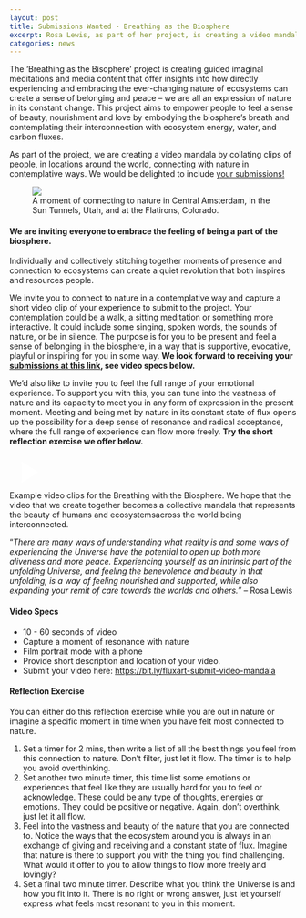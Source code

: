 ```yaml
---
layout: post
title: Submissions Wanted - Breathing as the Biosphere
excerpt: Rosa Lewis, as part of her project, is creating a video mandala by collating clips of people, in locations around the world, connecting with nature in contemplative ways. 
categories: news
---
```


<script>
// Initialize each video container separately
document.addEventListener('DOMContentLoaded', function() {
    document.querySelectorAll('.video-container').forEach(container => {
        const thumbnail = container.querySelector('.video-thumbnail');
        const videoIframe = container.querySelector('.video-iframe');
        
        thumbnail.addEventListener('click', function() {
            thumbnail.style.display = 'none';
            videoIframe.style.display = 'block';
            
            // Reload iframe to ensure video starts playing
            const iframe = videoIframe.querySelector('iframe');
            const src = iframe.src;
            iframe.src = src;
        });
    });
});
</script>


The ‘Breathing as the Bisophere’ project is creating guided imaginal meditations and media content that offer insights into how directly experiencing and embracing the ever-changing nature of ecosystems can create a sense of belonging and peace – we are all an expression of nature in its constant change. This project aims to empower people to feel a sense of beauty, nourishment and love by embodying the biosphere’s breath and contemplating their interconnection with ecosystem energy, water, and carbon fluxes. 

As part of the project, we are creating a video mandala by collating clips of people, in locations around the world, connecting with nature in contemplative ways. We would be delighted to include <a href = "https://bit.ly/fluxart-submit-video-mandala">your submissions!</a>

<figure>
  <img src="https://fluxnetart.github.io/images/nature_moment_1.png">
  <figcaption>A moment of connecting to nature in Central Amsterdam, in the Sun Tunnels, Utah, and at the Flatirons, Colorado. </figcaption>
</figure>

<h4>We are inviting everyone to embrace the feeling of being a part of the biosphere.</h4>

Individually and collectively stitching together moments of presence and connection to ecosystems can create a quiet revolution that both inspires and resources people. 

We invite you to connect to nature in a contemplative way and capture a short video clip of your experience to submit to the project. Your contemplation could be a walk, a sitting meditation or something more interactive. It could include some singing, spoken words, the sounds of nature, or be in silence. The purpose is for you to be present and feel a sense of belonging in the biosphere, in a way that is supportive, evocative, playful or inspiring for you in some way. <b>We look forward to receiving your <a href = "https://bit.ly/fluxart-submit-video-mandala">submissions at this link</a>, see video specs below.</b> 

We’d also like to invite you to feel the full range of your emotional experience. To support you with this, you can tune into the vastness of nature and its capacity to meet you in any form of expression in the present moment. Meeting and being met by nature in its constant state of flux opens up the possibility for a deep sense of resonance and radical acceptance, where the full range of experience can flow more freely. <b>Try the short reflection exercise we offer below.</b> 

<div class="video-container" id="video1">
    <div class="video-thumbnail" style="background-image: url('https://fluxnetart.github.io/images/mandala_examples.png');">
        <div class="play-button">
            <svg width="64" height="64" viewBox="0 0 24 24" fill="white">
                <path d="M8 5v14l11-7z"/>
            </svg>
        </div>
    </div>
    <div class="video-iframe" style="display: none;">
        <iframe src="https://drive.google.com/file/d/1MCijbiDhSBNlDYdRJEaATgirR2w8SMmQ/preview" frameborder="0" allowfullscreen></iframe>
    </div>
</div>
<figcaption>Example video clips for the Breathing with the Biosphere. We hope that the video that we create together becomes a collective mandala that represents the beauty of humans and ecosystemsacross the world being interconnected.</figcaption>

“<i>There are many ways of understanding what reality is and some ways of experiencing the Universe have the potential to open up both more aliveness and more peace. Experiencing yourself as an intrinsic part of the unfolding Universe, and feeling the benevolence and beauty in that unfolding, is a way of feeling nourished and supported, while also expanding your remit of care towards the worlds and others.” </i> – Rosa Lewis

<h4>Video Specs</h4>

* 10 - 60 seconds of video
* Capture a moment of resonance with nature
* Film portrait mode with a phone
* Provide short description and location of your video.
* Submit your video here: <a href = "https://bit.ly/fluxart-submit-video-mandala">https://bit.ly/fluxart-submit-video-mandala</a>


<h4>Reflection Exercise</h4>

You can either do this reflection exercise while you are out in nature or imagine a specific moment in time when you have felt most connected to nature.

1. Set a timer for 2 mins, then write a list of all the best things you feel from this connection to nature. Don’t filter, just let it flow. The timer is to help you avoid overthinking.
2. Set another two minute timer, this time list some emotions or experiences that feel like they are usually hard for you to feel or acknowledge. These could be any type of thoughts, energies or emotions. They could be positive or negative. Again, don’t overthink, just let it all flow.
3. Feel into the vastness and beauty of the nature that you are connected to. Notice the ways that the ecosystem around you is always in an exchange of giving and receiving and a constant state of flux. Imagine that nature is there to support you with the thing you find challenging. What would it offer to you to allow things to flow more freely and lovingly?
4. Set a final two minute timer. Describe what you think the Universe is and how you fit into it. There is no right or wrong answer, just let yourself express what feels most resonant to you in this moment.



